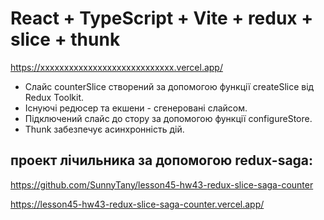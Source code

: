 # React + TypeScript + Vite + redux + slice + thunk
https://xxxxxxxxxxxxxxxxxxxxxxxxxxxx.vercel.app/

- Слайс counterSlice створений за допомогою функції createSlice від Redux Toolkit.
- Існуючі редюсер та екшени - сгенеровані слайсом.
- Підключений слайс до стору за допомогою функції configureStore.
- Thunk забезпечує асинхронність дій.

## проект лічильника за допомогою redux-saga: 
https://github.com/SunnyTany/lesson45-hw43-redux-slice-saga-counter 

https://lesson45-hw43-redux-slice-saga-counter.vercel.app/
